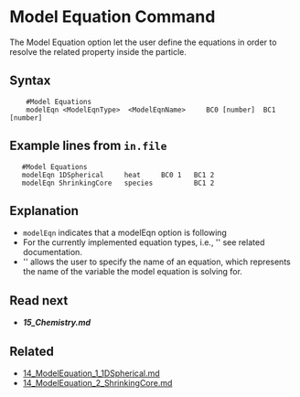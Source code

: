 Model Equation Command
======================
The Model Equation option let the user define the equations in order to resolve the related property inside the particle. 

Syntax
-------------------

````
    #Model Equations
    modelEqn <ModelEqnType>  <ModelEqnName>     BC0 [number]  BC1 [number]
````

Example lines from `in.file`
-----------------------------

````
   #Model Equations
   modelEqn 1DSpherical     heat     BC0 1   BC1 2
   modelEqn ShrinkingCore   species          BC1 2

```` 
 Explanation
----------------
 - `modelEqn` indicates that a modelEqn option is following
 - For the currently implemented equation types, i.e., '<ModelEqnType>' see related documentation.
 - '<ModelEqnName>' allows the user to specify the name of an equation, which represents the name of the variable the model equation is solving for.
   
 
Read next
-----------
 - ***15_Chemistry.md***

Related
----------
 - [14_ModelEquation_1_1DSpherical.md](14_ModelEquation_1_1DSpherical.md)
 - [14_ModelEquation_2_ShrinkingCore.md](14_ModelEquation_2_ShrinkingCore.md)
